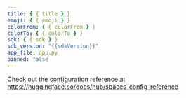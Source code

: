 ```yaml
---
title: { { title } }
emoji: { { emoji } }
colorFrom: { { colorFrom } }
colorTo: { { colorTo } }
sdk: { { sdk } }
sdk_version: "{{sdkVersion}}"
app_file: app.py
pinned: false
---
```


Check out the configuration reference at https://huggingface.co/docs/hub/spaces-config-reference